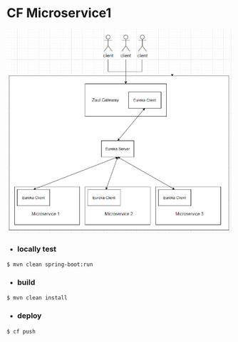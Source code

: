 # **CF Microservice1**

![](./architecture.png)

- ### locally test
```
$ mvn clean spring-boot:run
```

- ### **build**

```
$ mvn clean install
```

- ### **deploy**

```
$ cf push
```